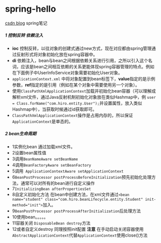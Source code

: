 # spring-hello
[csdn blog](https://blog.csdn.net/persistinlife/article/details/90314082)
spring笔记
##### 1 控制反转 依赖注入
- **ioc** 控制反转，以往对象的创建式通过new方式，现在对应都由spring管理通过反射形式将对象初始化放在spring容器中。
- **di** 依赖注入，bean与bean之间根据依赖关系进行引用，之所以引入这个名词，应该是bean之间相互依赖的关系更能体现spring容器管理的特点。例如在下面例子中UserInfoService对象需要初始化User对象。
- `applicationContext.xml` 中将对象配置到bean标签下，**value**指定的是示例参数，**ref**指定的是引用（例如在某个对象中需要使用另一个对象）。
- 使用`ClassPathXmlApplicationContext`加载并初始化bean容器（可以理解成解析xml文件，通过Java反射机制初始化对象放在类似Hashmap中，例 `user = Class.forName("com.hiro.entity.User");`并设置属性，放入类似Hashmap中），当获取时候通过id获取即可。
- `ClassPathXmlApplicationContext`操作是占用内存的，所以保证`ApplicationContext`是单态的。
##### 2 bean生命周期
- 1实例化bean 通过加载xml文件。
- 2设置bean属性值 
- 3调用`BeanNameAware setBeanName`
- 4调用`BeanFactoryAware setBeanFactory` 
- 5调用` ApplicationContextAware setApplicationContext` 
- 6`BeanPostProcessor postProcessBeforeInitialization`预先初始化处理方法，通常可以对所有的bean进行自定义操作
- 7`InitializingBean afterPropertiesSet`
- 8自定义初始化方法 在bean中创建方法，在xml文件通过`<bean name="student" class="com.hiro.beanLifecycle.entity.Student" init-method="init">`加入。
- 9`BeanPostProcessor postProcessAfterInitialization`后处理方法
- 10使用bean。。。。。
- 11容器关闭 `DisposableBean destroy`方法
- 12或者自定义destroy 同理按照init配置
**注意**
在手动启动关闭容器使用`AbstractApplicationContext`代替`ApplicationContext`使用close()方法
